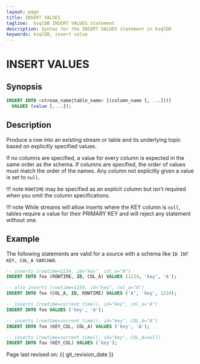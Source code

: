 ```yaml
---
layout: page
title: INSERT VALUES
tagline:  ksqlDB INSERT VALUES statement
description: Syntax for the INSERT VALUES statement in ksqlDB
keywords: ksqlDB, insert value
---
```


INSERT VALUES
=============

Synopsis
--------

```sql
INSERT INTO <stream_name|table_name> [(column_name [, ...]])]
  VALUES (value [,...]);
```

Description
-----------

Produce a row into an existing stream or table and its underlying topic
based on explicitly specified values.

If no columns are specified, a value for every column is expected in the same order as
the schema. If columns are specified, the order of values must match the order of the names.
Any column not explicitly given a value is set to `null`.

!!! note
	`ROWTIME` may be specified as an explicit column but isn't required
    when you omit the column specifications.

!!! note
  While streams will allow inserts where the KEY column is `null`, tables require a value for their
  PRIMARY KEY and will reject any statement without one.

Example
-------

The following statements are valid for a source with a schema like
`ID INT KEY, COL_A VARCHAR`.

```sql
-- inserts (rowtime=1234, id="key", col_a="A")
INSERT INTO foo (ROWTIME, ID, COL_A) VALUES (1234, 'key', 'A');

-- also inserts (rowtime=1234, id="key", col_a="A")
INSERT INTO foo (COL_A, ID, ROWTIME) VALUES ('A', 'key', 1234);

-- inserts (rowtime=current_time(), id="key", col_a="A")
INSERT INTO foo VALUES ('key', 'A');

-- inserts (rowtime=current_time(), id="key", COL_A="A")
INSERT INTO foo (KEY_COL, COL_A) VALUES ('key', 'A');

-- inserts (rowtime=current_time(), id="key", COL_A=null)
INSERT INTO foo (KEY_COL) VALUES ('key');
```

Page last revised on: {{ git_revision_date }}
